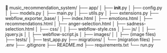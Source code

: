🎵 music_recommendation_system/
├── app/
│   ├── __init__.py
│   ├── config.py
│   ├── models.py
│   ├── main.py
│   ├── utils.py
│   ├── extensions.py
├── webflow_exporter_base/
│   ├── index.html
│   ├── emotions.html
│   ├── recommendations.html
│   ├── anger-selection.html
│   ├── sadness-selection.html
│   ├── css/
│   │   ├── webflow-style.css
│   ├── js/
│   │   ├── jquery.js
│   │   ├── webflow-script.js
│   ├── images/
│   │   ├── (image files)
├── tests/
│   ├── test_app.py
├── migrations/
│   └── (migration files)
├── .env
├── .gitignore
├── README.md
├── requirements.txt
└── run.py